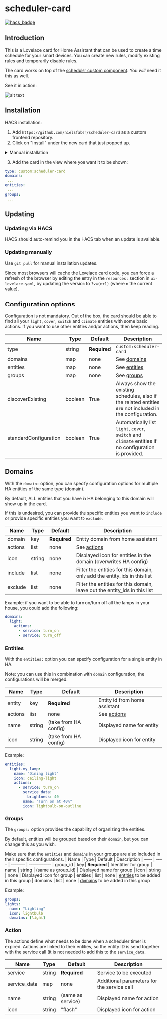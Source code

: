 # scheduler-card
[![hacs_badge](https://img.shields.io/badge/HACS-Custom-orange.svg)](https://github.com/custom-components/hacs)  

## Introduction
This is a Lovelace card for Home Assistant that can be used to create a time schedule for your smart devices.
You can create new rules, modify existing rules and temporarily disable rules.

The card works on top of the [scheduler custom component](https://github.com/nielsfaber/scheduler-component). You *will* need it this as well.

See it in action:

![alt text](https://github.com/nielsfaber/scheduler-card/blob/master/screenshots/Demonstration.gif?raw=true "demonstration video")

## Installation

HACS installation:
1. Add `https://github.com/nielsfaber/scheduler-card` as a custom frontend repository.
2. Click on "Install" under the new card that just popped up.

<details><summary>Manual installation</summary>

1. Download the latest release of the `scheduler-card.js` [here](https://github.com/nielsfaber/scheduler-card/releases) and place it into `www/scheduler-card`.

2. Add a reference to the card in the resources section of `ui-lovelace.yaml`:

```yaml
resources:
  - url: /local/scheduler-card/scheduler-card.js?v=0
    type: module
```

</details>

 3. Add the card in the view where you want it to be shown:
 
  ```yaml
 type: custom:scheduler-card
 domains:
   ...
 entities:
   ...
 groups:
   ...
  ```

## Updating
### Updating via HACS
HACS should auto-remind you in the HACS tab when an update is available.

### Updating manually

Use `git pull` for manual installation updates.

Since most browsers will cache the Lovelace card code, you can force a refresh of  the browser by editing the entry in the `resources:` section in  `ui-lovelace.yaml`, by updating the version to `?v=(n+1)` (where `n` the current value).

## Configuration options
Configuration is not mandatory.
Out of the box, the card should be able to find all your `light`, `cover`, `switch` and `climate` entities with some basic actions.
If you want to use other entities and/or actions, then keep reading.

| Name | Type | Default | Description
| ---- | ---- | ------- | ----------- 
| type | string | **Required** | `custom:scheduler-card`
| domains | map | none | See [domains](#domains)
| entities | map | none | See [entities](#entities)
| groups | map | none | See [groups](#groups)
| discoverExisting | boolean | True | Always show the existing schedules, also if the related entities are not included in the configuration.
| standardConfiguration | boolean | True | Automatically list `light`, `cover`, `switch` and `climate` entities if no configuration is provided.

## Domains
With the `domain:` option, you can specify configuration options for multiple HA entities of the same type (domain).

By default, ALL entities that you have in HA belonging to this domain will show up in the card.

If this is undesired, you can provide the specific entities you want to `include` or provide specific entities you want to `exclude`.

| Name | Type | Default | Description
| ---- | ---- | ------- | -----------
| domain | key | **Required** | Entity domain from home assistant
| actions | list | none | See [actions](#actions)
| icon | string | none | Displayed icon for entities in the domain (overwrites HA config)
| include | list | none | Filter the entities for this domain, only add the entity_ids in this list 
| exclude | list | none | Filter the entities for this domain, leave out the entity_ids in this list 

Example:
if you want to be able to turn on/turn off all the lamps in your house, you could add the following:
```yaml
domains:
  light:
    actions:
      - service: turn_on
      - service: turn_off
```

### Entities
With the `entities:` option you can specify configuration for a single entity in HA.

Note: you can use this in combination with `domain` configuration, the configurations will be merged.

| Name | Type | Default | Description
| ---- | ---- | ------- | -----------
| entity | key | **Required** | Entity id from home assistant
| actions | list | none | See [actions](#actions)
| name | string | (take from HA config) | Displayed name for entity
| icon | string | (take from HA config) | Displayed icon for entity

Example:
  ```yaml
entities:
    light.my_lamp:
      name: "Dining light"
      icon: ceiling-light
      actions: 
        - service: turn_on
          service_data:
            brightness: 40
          name: "Turn on at 40%"
          icon: lightbulb-on-outline
  ```

### Groups
The `groups:` option provides the capability of organizing the entities. 

By default, entities will be grouped based on their `domain`, but you can change this as you wish.

Make sure that the `entities` and `domains` in your groups are also included in their specific configurations.
| Name | Type | Default | Description
| ---- | ---- | ------- | -----------
| group_id | key | **Required** | Identifier for group
| name | string | (same as group_id) | Displayed name for group
| icon | string | none | Displayed icon for group
| entities | list | none | [entities](#entities) to be added in this group
| domains | list | none | [domains](#domains) to be added in this group

Example:
  ```yaml
groups:
  lights:
    name: "Lighting"
    icon: lightbulb
    domains: [light]
  ```
### Action
The actions define what needs to be done when a scheduler timer is expired.
Actions are linked to their entities, so the entity ID is send together with the service call (it is not needed to add this to the `service_data`.

| Name | Type | Default | Description
| ---- | ---- | ------- | -----------
| service | string | **Required** | Service to be executed
| service_data | map | none | Additional parameters for the service call
| name | string | (same as service) | Displayed name for action
| icon | string | "flash" | Displayed icon for action
